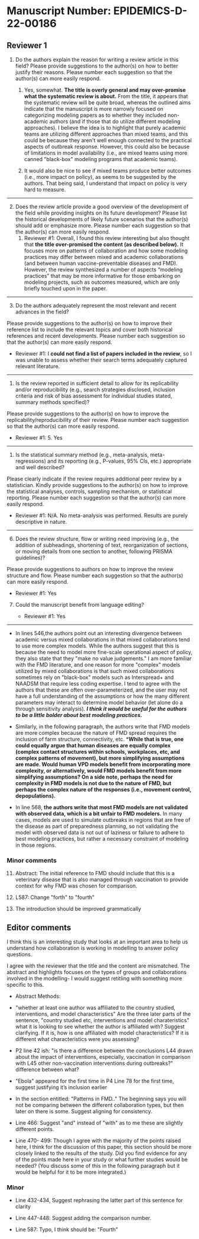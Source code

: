 # Manuscript Number: EPIDEMICS-D-22-00186

## Reviewer 1

1. Do the authors explain the reason for writing a review article in this field? Please provide suggestions to the author(s) on how to better justify their reasons. Please number each suggestion so that the author(s) can more easily respond.

   1. Yes, somewhat. **The title is overly general and may over-promise what the systematic review is about.** From the title, it appears that the systematic review will be quite broad, whereas the outlined aims indicate that the manuscript is more narrowly focused on categorizing modeling papers as to whether they included non-academic authors (and if those that do utilize different modeling approaches). I believe the idea is to highlight that purely academic teams are utilizing different approaches than mixed teams, and this could be because they aren't well enough connected to the practical aspects of outbreak response. However, this could also be because of limitations in model availability (i.e., are mixed teams using more canned "black-box" modeling programs that academic teams).

   2. It would also be nice to see if mixed teams produce better outcomes (i.e., more impact on policy), as seems to be suggested by the authors. That being said, I understand that impact on policy is very hard to measure.

________________________________________

2. Does the review article provide a good overview of the development of the field while providing insights on its future development? Please list the historical developments of likely future scenarios that the author(s) should add or emphasize more. Please number each suggestion so that the author(s) can more easily respond.
   1. Reviewer #1: Overall, I found this review interesting but also thought that **the title over-promised the content (as described below).** It focuses more on patterns of collaboration and how some modeling practices may differ between mixed and academic collaborations (and between human vaccine-preventable diseases and FMD). However, the review synthesized a number of aspects “modeling practices” that may be more informative for those embarking on modeling projects, such as outcomes measured, which are only briefly touched upon in the paper.

________________________________________

3. Do the authors adequately represent the most relevant and recent advances in the field?

Please provide suggestions to the author(s) on how to improve their reference list to include the relevant topics and cover both historical references and recent developments. Please number each suggestion so that the author(s) can more easily respond.

   - Reviewer #1: I **could not find a list of papers included in the review**, so I was unable to assess whether their search terms adequately captured relevant literature.

________________________________________

1. Is the review reported in sufficient detail to allow for its replicability and/or reproducibility (e.g., search strategies disclosed, inclusion criteria and risk of bias assessment for individual studies stated, summary methods specified)?

Please provide suggestions to the author(s) on how to improve the replicability/reproducibility of their review. Please number each suggestion so that the author(s) can more easily respond.

  - Reviewer #1: 5. Yes

________________________________________

1. Is the statistical summary method (e.g., meta-analysis, meta-regressions) and its reporting (e.g., P-values, 95% CIs, etc.) appropriate and well described?

Please clearly indicate if the review requires additional peer review by a statistician. Kindly provide suggestions to the author(s) on how to improve the statistical analyses, controls, sampling mechanism, or statistical reporting. Please number each suggestion so that the author(s) can more easily respond.

- Reviewer #1: N/A. No meta-analysis was performed. Results are purely descriptive in nature.

________________________________________

6. Does the review structure, flow or writing need improving (e.g., the addition of subheadings, shortening of text, reorganization of sections, or moving details from one section to another, following PRISMA guidelines)?

Please provide suggestions to authors on how to improve the review structure and flow. Please number each suggestion so that the author(s) can more easily respond.

- Reviewer #1: Yes

7. Could the manuscript benefit from language editing?

   - Reviewer #1: Yes
  
________________________________________

- In lines 546,the authors point out an interesting divergence between academic versus mixed collaborations in that mixed collaborations tend to use more complex models. While the authors suggest that this is because the need to model more fine-scale operational aspect of policy, they also state that they "make no value judgements." I am more familiar with the FMD literature, and one reason for more "complex" models utilized by mixed collaborations is that such mixed collaborations sometimes rely on "black-box" models such as Interspread+ and NAADSM that require less coding expertise. I tend to agree with the authors that these are often over-parameterized, and the user may not have a full understanding of the assumptions or how the many different parameters may interact to determine model behavior (let alone do a through sensitivity analysis). ***I think it would be useful for the authors to be a little bolder about best modeling practices.***

- Similarly, in the following paragraph, the authors write that FMD models are more complex because the nature of FMD spread requires the inclusion of farm structure, connectivity, etc. ***While that is true, one could equally argue that human diseases are equally complex (complex contact structures within schools, workplaces, etc, and complex patterns of movement), but more simplifying assumptions are made. Would human VPD models benefit from incorporating more complexity, or alternatively, would FMD models benefit from more simplifying assumptions?
On a side note, perhaps the need for complexity in FMD models is not due to the nature of FMD, but perhaps the complex nature of the responses (i.e., movement control, depopulations).**

- In line 568, **the authors write that most FMD models are not validated with observed data, which is a bit unfair to FMD modelers.** In many cases, models are used to simulate outbreaks in regions that are free of the disease as part of preparedness planning, so not validating the model with observed data is not out of laziness or failure to adhere to best modeling practices, but rather a necessary constraint of modeling in those regions.

### Minor comments

11. Abstract: The initial reference to FMD should include that this is a veterinary disease that is also managed through vaccination to provide context for why FMD was chosen for comparison.

12. L587: Change "forth" to "fourth"

13. The introduction should be improved grammatically

## Editor comments

I think this is an interesting study that looks at an important area to help us understand how collaboration is working in modelling to answer policy questions.

I agree with the reviewer that the title and the content are mismatched. The abstract and highlights focuses on the types of groups and collaborations involved in the modelling- I would suggest retitling with something more specific to this.

- Abstract Methods:

- "whether at least one author was affiliated to the
country studied, interventions, and model characteristics" Are the three later parts of the sentence, "country studied etc, interventions and model charateristics" what it is looking to see whether the author is affiliated with? Suggest clarifying. If it is, how is one affiliated with model characteristics? If it is different what characteristics were you assessing?

- P2 line 42 ish: "is there a difference between the conclusions L44 drawn about the impact of interventions, especially, vaccination in comparison with L45 other non-vaccination interventions during outbreaks?" difference between what?

- "Ebola" appeared for the first time in P4 Line 78 for the first time, suggest justifying it’s inclusion earlier

- In the section entitled: "Patterns in FMD.." The beginning says you will not be comparing between the different collaboration types, but then later on there is some. Suggest aligning for consistency.

- Line 466: Suggest "and" instead of "with" as to me these are slightly different points.

- Line 470- 499: Though I agree with the majority of the points raised here, I think for the discussion of this paper, this section should be more closely linked to the results of the study. Did you find evidence for any of the points made here in your study or what further studies would be needed? (You discuss some of this in the following paragraph but it would be helpful for it to be more integrated.)
  
### Minor

- Line 432-434, Suggest rephrasing the latter part of this sentence for clarity

- Line 447-448: Suggest adding the comparison number.

- Line 587: Typo, I think should be: "Fourth"
